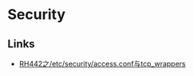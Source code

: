 # Security

## Links

- [RH442之/etc/security/access.conf与tcp_wrappers](https://www.361way.com/access_conf-wrappers/5426.html)
